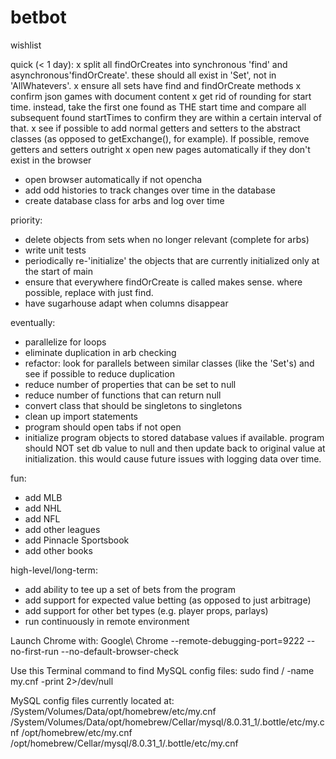 # betbot

wishlist

quick (< 1 day):
x split all findOrCreates into synchronous 'find' and asynchronous'findOrCreate'. these should all 
  exist in 'Set', not in 'AllWhatevers'.
x ensure all sets have find and findOrCreate methods
x confirm json games with document content
x get rid of rounding for start time. instead, take the first one found as THE start time and 
  compare all subsequent found startTimes to confirm they are within a certain interval of that.
x see if possible to add normal getters and setters to the abstract classes (as opposed to 
  getExchange(), for example). If possible, remove getters and setters outright
x open new pages automatically if they don't exist in the browser
- open browser automatically if not opencha
- add odd histories to track changes over time in the database
- create database class for arbs and log over time

priority:
- delete objects from sets when no longer relevant (complete for arbs)
- write unit tests
- periodically re-'initialize' the objects that are currently initialized only at the start of main
- ensure that everywhere findOrCreate is called makes sense. where possible, replace with just find.
- have sugarhouse adapt when columns disappear

eventually:
- parallelize for loops
- eliminate duplication in arb checking
- refactor: look for parallels between similar classes (like the 'Set's) and see if possible to
  reduce duplication
- reduce number of properties that can be set to null
- reduce number of functions that can return null
- convert class that should be singletons to singletons
- clean up import statements
- program should open tabs if not open
- initialize program objects to stored database values if available. program should NOT set db value
  to null and then update back to original value at initialization. this would cause future issues
  with logging data over time.

fun:
- add MLB
- add NHL
- add NFL
- add other leagues
- add Pinnacle Sportsbook
- add other books

high-level/long-term:
- add ability to tee up a set of bets from the program
- add support for expected value betting (as opposed to just arbitrage)
- add support for other bet types (e.g. player props, parlays)
- run continuously in remote environment







Launch Chrome with: 
Google\ Chrome --remote-debugging-port=9222 --no-first-run --no-default-browser-check

Use this Terminal command to find MySQL config files:
sudo find / -name my.cnf -print 2>/dev/null

MySQL config files currently located at:
/System/Volumes/Data/opt/homebrew/etc/my.cnf
/System/Volumes/Data/opt/homebrew/Cellar/mysql/8.0.31_1/.bottle/etc/my.cnf
/opt/homebrew/etc/my.cnf
/opt/homebrew/Cellar/mysql/8.0.31_1/.bottle/etc/my.cnf